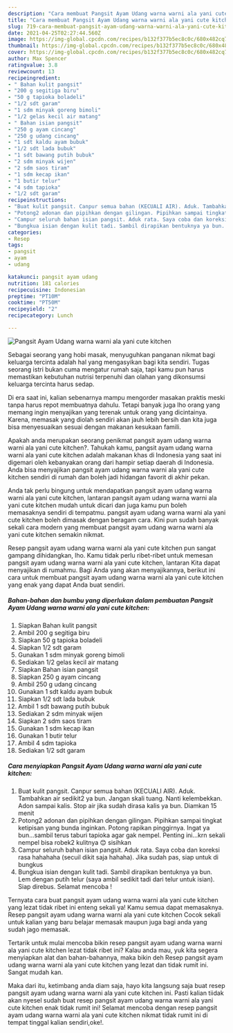 ```yaml
---
description: "Cara membuat Pangsit Ayam Udang warna warni ala yani cute kitchen yang sedap Untuk Jualan"
title: "Cara membuat Pangsit Ayam Udang warna warni ala yani cute kitchen yang sedap Untuk Jualan"
slug: 719-cara-membuat-pangsit-ayam-udang-warna-warni-ala-yani-cute-kitchen-yang-sedap-untuk-jualan
date: 2021-04-25T02:27:44.560Z
image: https://img-global.cpcdn.com/recipes/b132f377b5ec8c0c/680x482cq70/pangsit-ayam-udang-warna-warni-ala-yani-cute-kitchen-foto-resep-utama.jpg
thumbnail: https://img-global.cpcdn.com/recipes/b132f377b5ec8c0c/680x482cq70/pangsit-ayam-udang-warna-warni-ala-yani-cute-kitchen-foto-resep-utama.jpg
cover: https://img-global.cpcdn.com/recipes/b132f377b5ec8c0c/680x482cq70/pangsit-ayam-udang-warna-warni-ala-yani-cute-kitchen-foto-resep-utama.jpg
author: Max Spencer
ratingvalue: 3.8
reviewcount: 13
recipeingredient:
- " Bahan kulit pangsit"
- "200 g segitiga biru"
- "50 g tapioka boladeli"
- "1/2 sdt garam"
- "1 sdm minyak goreng bimoli"
- "1/2 gelas kecil air matang"
- " Bahan isian pangsit"
- "250 g ayam cincang"
- "250 g udang cincang"
- "1 sdt kaldu ayam bubuk"
- "1/2 sdt lada bubuk"
- "1 sdt bawang putih bubuk"
- "2 sdm minyak wijen"
- "2 sdm saos tiram"
- "1 sdm kecap ikan"
- "1 butir telur"
- "4 sdm tapioka"
- "1/2 sdt garam"
recipeinstructions:
- "Buat kulit pangsit. Canpur semua bahan (KECUALI AIR). Aduk. Tambahkan air sedikit2 ya bun. Jangan skali tuang. Nanti kelembekkan. Adon sampai kalis. Stop air jika sudah dirasa kalis ya bun. Diamkan 15 menit"
- "Potong2 adonan dan pipihkan dengan gilingan. Pipihkan sampai tingkat ketipisan yang bunda inginkan. Potong rapikan pinggirnya. Ingat ya bun...sambil terus taburi tapioka agar gak nempel. Penting ini...krn sekali nempel bisa robek2 kulitnya 😊 sisihkan"
- "Campur seluruh bahan isian pangsit. Aduk rata. Saya coba dan koreksi rasa hahahaha (secuil dikit saja hahaha). Jika sudah pas, siap untuk di bungkus"
- "Bungkua isian dengan kulit tadi. Sambil dirapikan bentuknya ya bun. Lem dengan putih telur (saya ambil sedikit tadi dari telur untuk isian). Siap direbus. Selamat mencoba !"
categories:
- Resep
tags:
- pangsit
- ayam
- udang

katakunci: pangsit ayam udang 
nutrition: 181 calories
recipecuisine: Indonesian
preptime: "PT10M"
cooktime: "PT50M"
recipeyield: "2"
recipecategory: Lunch

---
```



![Pangsit Ayam Udang warna warni ala yani cute kitchen](https://img-global.cpcdn.com/recipes/b132f377b5ec8c0c/680x482cq70/pangsit-ayam-udang-warna-warni-ala-yani-cute-kitchen-foto-resep-utama.jpg)

Sebagai seorang yang hobi masak, menyuguhkan panganan nikmat bagi keluarga tercinta adalah hal yang mengasyikan bagi kita sendiri. Tugas seorang istri bukan cuma mengatur rumah saja, tapi kamu pun harus memastikan kebutuhan nutrisi terpenuhi dan olahan yang dikonsumsi keluarga tercinta harus sedap.

Di era  saat ini, kalian sebenarnya mampu mengorder masakan praktis meski tanpa harus repot membuatnya dahulu. Tetapi banyak juga lho orang yang memang ingin menyajikan yang terenak untuk orang yang dicintainya. Karena, memasak yang diolah sendiri akan jauh lebih bersih dan kita juga bisa menyesuaikan sesuai dengan makanan kesukaan famili. 



Apakah anda merupakan seorang penikmat pangsit ayam udang warna warni ala yani cute kitchen?. Tahukah kamu, pangsit ayam udang warna warni ala yani cute kitchen adalah makanan khas di Indonesia yang saat ini digemari oleh kebanyakan orang dari hampir setiap daerah di Indonesia. Anda bisa menyajikan pangsit ayam udang warna warni ala yani cute kitchen sendiri di rumah dan boleh jadi hidangan favorit di akhir pekan.

Anda tak perlu bingung untuk mendapatkan pangsit ayam udang warna warni ala yani cute kitchen, lantaran pangsit ayam udang warna warni ala yani cute kitchen mudah untuk dicari dan juga kamu pun boleh memasaknya sendiri di tempatmu. pangsit ayam udang warna warni ala yani cute kitchen boleh dimasak dengan beragam cara. Kini pun sudah banyak sekali cara modern yang membuat pangsit ayam udang warna warni ala yani cute kitchen semakin nikmat.

Resep pangsit ayam udang warna warni ala yani cute kitchen pun sangat gampang dihidangkan, lho. Kamu tidak perlu ribet-ribet untuk memesan pangsit ayam udang warna warni ala yani cute kitchen, lantaran Kita dapat menyajikan di rumahmu. Bagi Anda yang akan menyajikannya, berikut ini cara untuk membuat pangsit ayam udang warna warni ala yani cute kitchen yang enak yang dapat Anda buat sendiri.

<!--inarticleads1-->

##### Bahan-bahan dan bumbu yang diperlukan dalam pembuatan Pangsit Ayam Udang warna warni ala yani cute kitchen:

1. Siapkan  Bahan kulit pangsit
1. Ambil 200 g segitiga biru
1. Siapkan 50 g tapioka boladeli
1. Siapkan 1/2 sdt garam
1. Gunakan 1 sdm minyak goreng bimoli
1. Sediakan 1/2 gelas kecil air matang
1. Siapkan  Bahan isian pangsit
1. Siapkan 250 g ayam cincang
1. Ambil 250 g udang cincang
1. Gunakan 1 sdt kaldu ayam bubuk
1. Siapkan 1/2 sdt lada bubuk
1. Ambil 1 sdt bawang putih bubuk
1. Sediakan 2 sdm minyak wijen
1. Siapkan 2 sdm saos tiram
1. Gunakan 1 sdm kecap ikan
1. Gunakan 1 butir telur
1. Ambil 4 sdm tapioka
1. Sediakan 1/2 sdt garam




<!--inarticleads2-->

##### Cara menyiapkan Pangsit Ayam Udang warna warni ala yani cute kitchen:

1. Buat kulit pangsit. Canpur semua bahan (KECUALI AIR). Aduk. Tambahkan air sedikit2 ya bun. Jangan skali tuang. Nanti kelembekkan. Adon sampai kalis. Stop air jika sudah dirasa kalis ya bun. Diamkan 15 menit
1. Potong2 adonan dan pipihkan dengan gilingan. Pipihkan sampai tingkat ketipisan yang bunda inginkan. Potong rapikan pinggirnya. Ingat ya bun...sambil terus taburi tapioka agar gak nempel. Penting ini...krn sekali nempel bisa robek2 kulitnya 😊 sisihkan
1. Campur seluruh bahan isian pangsit. Aduk rata. Saya coba dan koreksi rasa hahahaha (secuil dikit saja hahaha). Jika sudah pas, siap untuk di bungkus
1. Bungkua isian dengan kulit tadi. Sambil dirapikan bentuknya ya bun. Lem dengan putih telur (saya ambil sedikit tadi dari telur untuk isian). Siap direbus. Selamat mencoba !




Ternyata cara buat pangsit ayam udang warna warni ala yani cute kitchen yang lezat tidak ribet ini enteng sekali ya! Kamu semua dapat memasaknya. Resep pangsit ayam udang warna warni ala yani cute kitchen Cocok sekali untuk kalian yang baru belajar memasak maupun juga bagi anda yang sudah jago memasak.

Tertarik untuk mulai mencoba bikin resep pangsit ayam udang warna warni ala yani cute kitchen lezat tidak ribet ini? Kalau anda mau, yuk kita segera menyiapkan alat dan bahan-bahannya, maka bikin deh Resep pangsit ayam udang warna warni ala yani cute kitchen yang lezat dan tidak rumit ini. Sangat mudah kan. 

Maka dari itu, ketimbang anda diam saja, hayo kita langsung saja buat resep pangsit ayam udang warna warni ala yani cute kitchen ini. Pasti kalian tiidak akan nyesel sudah buat resep pangsit ayam udang warna warni ala yani cute kitchen enak tidak rumit ini! Selamat mencoba dengan resep pangsit ayam udang warna warni ala yani cute kitchen nikmat tidak rumit ini di tempat tinggal kalian sendiri,oke!.

